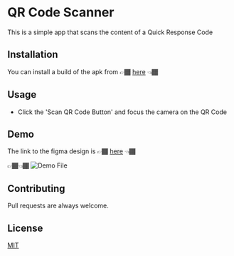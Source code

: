 # QR Code Scanner

This is a simple app that scans the content of a Quick Response Code

## Installation

You can install a build of the apk from 👉🏾 [here](./app/release/app-release.apk) 👈🏾

## Usage
- Click the 'Scan QR Code Button' and focus the camera on the QR Code

## Demo
The link to the figma design is 👉🏾 [here](https://www.figma.com/file/xGBJRqOnGswiyE20Tk0v3b/QR-Code-Scanner?node-id=0%3A1) 👈🏾

👉🏾👈🏾
![Demo File](./demo.gif)

## Contributing
Pull requests are always welcome.

## License
[MIT](./LICENSE)